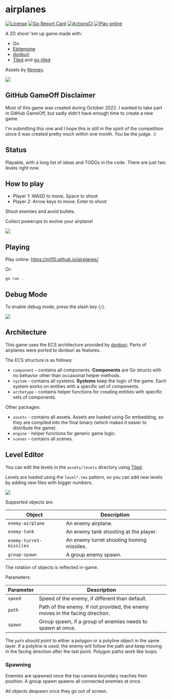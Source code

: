 # airplanes

[![License](https://img.shields.io/badge/license-MIT-blue.svg)](https://github.com/m110/airplanes/blob/master/LICENSE)
[![Go Report Card](https://goreportcard.com/badge/github.com/m110/airplanes)](https://goreportcard.com/report/github.com/m110/airplanes)
[![ActionsCI](https://github.com/m110/airplanes/actions/workflows/deploy-web.yml/badge.svg)](https://github.com/m110/airplanes/actions/workflows/deploy-web.yml)
[![Play online](https://img.shields.io/static/v1?label=play&message=online&color=brightgreen&logo=github)](https://m110.github.io/airplanes/)

A 2D shoot 'em up game made with:

* Go
* [Ebitengine](https://github.com/hajimehoshi/ebiten)
* [donburi](https://github.com/yohamta/donburi)
* [Tiled](https://www.mapeditor.org/) and [go-tiled](https://github.com/lafriks/go-tiled)

Assets by [Kenney](https://kenney.nl).

![](docs/screenshot.png)

## GitHub GameOff Disclaimer

Most of this game was created during October 2022. I wanted to take part in GitHub GameOff,
but sadly didn't have enough time to create a new game.

I'm submitting this one and I hope this is still in the spirit of the competition since it was created pretty much within one month.
You be the judge. :)

## Status

Playable, with a long list of ideas and TODOs in the code. There are just two levels right now.

## How to play

* Player 1: WASD to move, Space to shoot
* Player 2: Arrow keys to move, Enter to shoot

Shoot enemies and avoid bullets.

Collect powerups to evolve your airplane!

![](docs/evolution.gif)

## Playing

Play online: https://m110.github.io/airplanes/

Or:

```
go run .
```

## Debug Mode

To enable debug mode, press the slash key (`/`).

![](docs/debug.png)

## Architecture

This game uses the ECS architecture provided by [donburi](https://github.com/yohamta/donburi).
Parts of airplanes were ported to donburi as features.

The ECS structure is as follows:

* `component` - contains all components. **Components** are Go structs with no behavior other than occasional helper methods.
* `system` - contains all systems. **Systems** keep the logic of the game. Each system works on entities with a specific set of components.
* `archetype` - contains helper functions for creating entities with specific sets of components.

Other packages:

* `assets` - contains all assets. Assets are loaded using Go embedding, so they are compiled into the final binary (which makes it easier to distribute the game).
* `engine` - helper functions for generic game logic.
* `scenes` - contains all scenes.

## Level Editor

You can edit the levels in the `assets/levels` directory using [Tiled](https://www.mapeditor.org/).

Levels are loaded using the `level*.tmx` pattern, so you can add new levels by adding new files with bigger numbers.

![](docs/editor.png)

Supported objects are:

| Object                  | Description                               |
|-------------------------|-------------------------------------------|
| `enemy-airplane`        | An enemy airplane.                        |
| `enemy-tank`            | An enemy tank shooting at the player.     |
| `enemy-turret-missiles` | An enemy turret shooting homing missiles. |
| `group-spawn`           | A group enemy spawn.                      |

The rotation of objects is reflected in-game.

Parameters:

| Parameter | Description                                                                  |
|-----------|------------------------------------------------------------------------------|
| `speed`   | Speed of the enemy, if different than default.                               |
| `path`    | Path of the enemy. If not provided, the enemy moves in the facing direction. |
| `spawn`   | Group spawn, if a group of enemies needs to spawn at once.                   |   

The `path` should point to either a polygon or a polyline object in the same layer.
If a polyline is used, the enemy will follow the path and keep moving in the facing direction after the last point.
Polygon paths work like loops.

### Spawning

Enemies are spawned once the top camera boundary reaches their position.
A group spawn spawns all connected enemies at once.

All objects despawn once they go out of screen.
